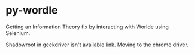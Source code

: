 # py-wordle

Getting an Information Theory fix by interacting with Worlde using Selenium.  

Shadowroot in geckdriver isn't available [link](https://github.com/SeleniumHQ/selenium/issues/10217). Moving to the chrome driver. 
